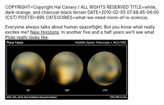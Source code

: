 COPYRIGHT=Copyright Hal Canary / ALL RIGHTS RESERVED
TITLE=white, dark-orange, and charcoal-black terrain
DATE=2010-02-05 07:48:45-06:00 (CST)
POSTID=895
CATEGORIES=what-we-need-more-of-is-science;

Everyone always talks about human spaceflight. But you know what really excites me? [New Horizons](http://en.wikipedia.org/wiki/New_Horizons). In another five and a half years we'll see what [Pluto really looks like](http://hubblesite.org/newscenter/archive/releases/2010/06).  
![[hubble photo]](/images/Hubble_Maps_of_Pluto_hs-2010-06-a-web.jpg)
